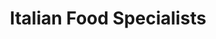 ---
title: "Italian Food Specialists"
url: /mandaue-city/italian-food-specialists/
shop: Allgemein
---